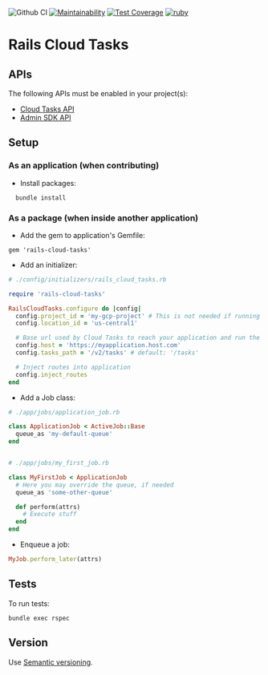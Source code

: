 ![Github CI](https://github.com/flamingo-run/rails-cloud-tasks/workflows/Github%20CI/badge.svg)
[![Maintainability](https://api.codeclimate.com/v1/badges/00d8532b0dd6a345474a/maintainability)](https://codeclimate.com/github/flamingo-run/rails-cloud-tasks/maintainability)
[![Test Coverage](https://api.codeclimate.com/v1/badges/00d8532b0dd6a345474a/test_coverage)](https://codeclimate.com/github/flamingo-run/rails-cloud-tasks/test_coverage)
[![ruby](https://img.shields.io/badge/ruby-2.7-red.svg)]()

# Rails Cloud Tasks

## APIs

The following APIs must be enabled in your project(s):

- [Cloud Tasks API](https://console.cloud.google.com/marketplace/product/google/cloudtasks.googleapis.com)
- [Admin SDK API](https://console.cloud.google.com/marketplace/product/google/admin.googleapis.com)

## Setup

### As an application (when contributing)

- Install packages:

```
  bundle install
```

### As a package (when inside another application)

- Add the gem to application's Gemfile:
```
gem 'rails-cloud-tasks'
```

- Add an initializer:
```ruby
# ./config/initializers/rails_cloud_tasks.rb

require 'rails-cloud-tasks'

RailsCloudTasks.configure do |config|
  config.project_id = 'my-gcp-project' # This is not needed if running on GCE
  config.location_id = 'us-central1'

  # Base url used by Cloud Tasks to reach your application and run the tasks
  config.host = 'https://myapplication.host.com'
  config.tasks_path = '/v2/tasks' # default: '/tasks'

  # Inject routes into application
  config.inject_routes
end
```

- Add a Job class:
```ruby
# ./app/jobs/application_job.rb

class ApplicationJob < ActiveJob::Base
  queue_as 'my-default-queue'
end


# ./app/jobs/my_first_job.rb

class MyFirstJob < ApplicationJob
  # Here you may override the queue, if needed
  queue_as 'some-other-queue'

  def perform(attrs)
    # Execute stuff
  end
end
```

- Enqueue a job:
```ruby
MyJob.perform_later(attrs)
```
## Tests

To run tests:

```
bundle exec rspec
```


## Version

Use [Semantic versioning](https://semver.org/).
